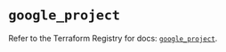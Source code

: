 # `google_project`

Refer to the Terraform Registry for docs: [`google_project`](https://registry.terraform.io/providers/hashicorp/google-beta/5.29.1/docs/resources/google_project).
